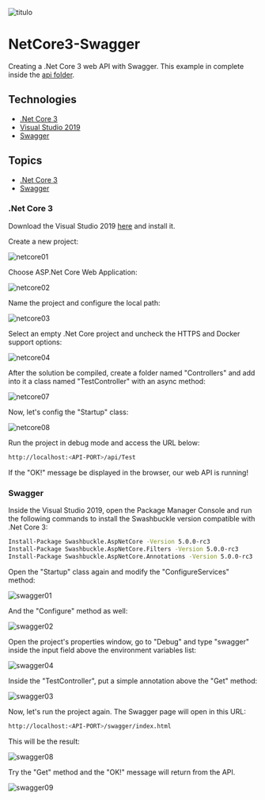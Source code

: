 ![titulo](/docs/titulo.JPG)

# NetCore3-Swagger

Creating a .Net Core 3 web API with Swagger. This example in complete inside the [api folder](https://github.com/lucianopereira86/NetCore3-Swagger/tree/dev/api).

## Technologies

- [.Net Core 3](https://docs.microsoft.com/pt-br/dotnet/core/whats-new/dotnet-core-3-0)
- [Visual Studio 2019](https://visualstudio.microsoft.com/pt-br/vs/)
- [Swagger](https://docs.microsoft.com/pt-br/aspnet/core/tutorials/getting-started-with-swashbuckle?view=aspnetcore-3.0&tabs=visual-studio)

## Topics

- [.Net Core 3](#net-core-3)
- [Swagger](#swagger)

### .Net Core 3

Download the Visual Studio 2019 [here](https://visualstudio.microsoft.com/pt-br/vs/) and install it.

Create a new project:

![netcore01](/docs/netcore01.JPG)

Choose ASP.Net Core Web Application:

![netcore02](/docs/netcore02.JPG)

Name the project and configure the local path:

![netcore03](/docs/netcore03.JPG)

Select an empty .Net Core project and uncheck the HTTPS and Docker support options:

![netcore04](/docs/netcore04.JPG)

After the solution be compiled, create a folder named "Controllers" and add into it a class named "TestController" with an async method:

![netcore07](/docs/netcore07.JPG)

Now, let's config the "Startup" class:

![netcore08](/docs/netcore08.JPG)

Run the project in debug mode and access the URL below:

```bash
http://localhost:<API-PORT>/api/Test
```

If the "OK!" message be displayed in the browser, our web API is running!  

### Swagger

Inside the Visual Studio 2019, open the Package Manager Console and run the following commands to install the Swashbuckle version compatible with .Net Core 3:

```bash
Install-Package Swashbuckle.AspNetCore -Version 5.0.0-rc3
Install-Package Swashbuckle.AspNetCore.Filters -Version 5.0.0-rc3
Install-Package Swashbuckle.AspNetCore.Annotations -Version 5.0.0-rc3
```

Open the "Startup" class again and modify the "ConfigureServices" method:

![swagger01](/docs/swagger01.JPG)

And the "Configure" method as well:

![swagger02](/docs/swagger02.JPG)

Open the project's properties window, go to "Debug" and type "swagger" inside the input field above the environment variables list:

![swagger04](/docs/swagger04.JPG)

Inside the "TestController", put a simple annotation above the "Get" method:

![swagger03](/docs/swagger03.JPG)

Now, let's run the project again. The Swagger page will open in this URL:

```bash
http://localhost:<API-PORT>/swagger/index.html
```

This will be the result:

![swagger08](/docs/swagger08.JPG)

Try the "Get" method and the "OK!" message will return from the API.

![swagger09](/docs/swagger09.JPG)
